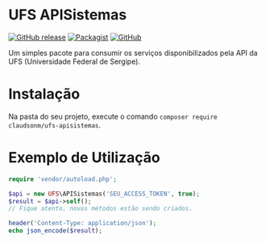 # UFS APISistemas

[![GitHub release](https://img.shields.io/github/release/qubyte/rubidium.svg?style=flat-square)](https://github.com/claudsonm/ufs-apisistemas/releases)
[![Packagist](https://img.shields.io/packagist/dt/doctrine/orm.svg?style=flat-square)](https://packagist.org/packages/claudsonm/ufs-apisistemas)
[![GitHub](https://img.shields.io/github/license/mashape/apistatus.svg?style=flat-square)](MIT)


Um simples pacote para consumir os serviços disponibilizados pela API da UFS 
(Universidade Federal de Sergipe).

# Instalação
Na pasta do seu projeto, execute o comando `composer require claudsonm/ufs-apisistemas`.

# Exemplo de Utilização

```php
require 'vendor/autoload.php';

$api = new UFS\APISistemas('SEU_ACCESS_TOKEN', true);
$result = $api->self();
// Fique atento, novos métodos estão sendo criados.

header('Content-Type: application/json');
echo json_encode($result);
```

